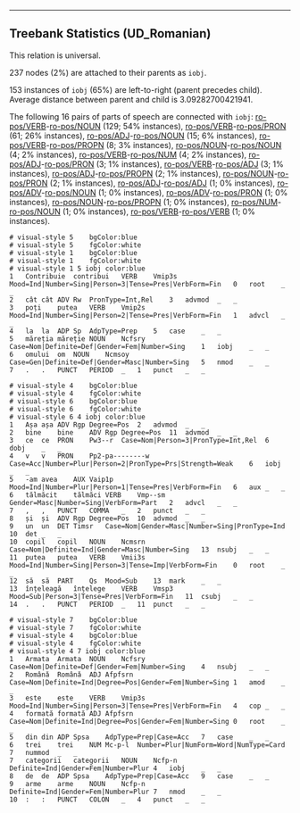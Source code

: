 

--------------------------------------------------------------------------------

## Treebank Statistics (UD_Romanian)

This relation is universal.

237 nodes (2%) are attached to their parents as `iobj`.

153 instances of `iobj` (65%) are left-to-right (parent precedes child).
Average distance between parent and child is 3.09282700421941.

The following 16 pairs of parts of speech are connected with `iobj`: [ro-pos/VERB]()-[ro-pos/NOUN]() (129; 54% instances), [ro-pos/VERB]()-[ro-pos/PRON]() (61; 26% instances), [ro-pos/ADJ]()-[ro-pos/NOUN]() (15; 6% instances), [ro-pos/VERB]()-[ro-pos/PROPN]() (8; 3% instances), [ro-pos/NOUN]()-[ro-pos/NOUN]() (4; 2% instances), [ro-pos/VERB]()-[ro-pos/NUM]() (4; 2% instances), [ro-pos/ADJ]()-[ro-pos/PRON]() (3; 1% instances), [ro-pos/VERB]()-[ro-pos/ADJ]() (3; 1% instances), [ro-pos/ADJ]()-[ro-pos/PROPN]() (2; 1% instances), [ro-pos/NOUN]()-[ro-pos/PRON]() (2; 1% instances), [ro-pos/ADJ]()-[ro-pos/ADJ]() (1; 0% instances), [ro-pos/ADV]()-[ro-pos/NOUN]() (1; 0% instances), [ro-pos/ADV]()-[ro-pos/PRON]() (1; 0% instances), [ro-pos/NOUN]()-[ro-pos/PROPN]() (1; 0% instances), [ro-pos/NUM]()-[ro-pos/NOUN]() (1; 0% instances), [ro-pos/VERB]()-[ro-pos/VERB]() (1; 0% instances).


~~~ conllu
# visual-style 5	bgColor:blue
# visual-style 5	fgColor:white
# visual-style 1	bgColor:blue
# visual-style 1	fgColor:white
# visual-style 1 5 iobj	color:blue
1	Contribuie	contribui	VERB	Vmip3s	Mood=Ind|Number=Sing|Person=3|Tense=Pres|VerbForm=Fin	0	root	_	_
2	cât	cât	ADV	Rw	PronType=Int,Rel	3	advmod	_	_
3	poți	putea	VERB	Vmip2s	Mood=Ind|Number=Sing|Person=2|Tense=Pres|VerbForm=Fin	1	advcl	_	_
4	la	la	ADP	Sp	AdpType=Prep	5	case	_	_
5	măreția	măreție	NOUN	Ncfsry	Case=Nom|Definite=Def|Gender=Fem|Number=Sing	1	iobj	_	_
6	omului	om	NOUN	Ncmsoy	Case=Gen|Definite=Def|Gender=Masc|Number=Sing	5	nmod	_	_
7	.	.	PUNCT	PERIOD	_	1	punct	_	_

~~~


~~~ conllu
# visual-style 4	bgColor:blue
# visual-style 4	fgColor:white
# visual-style 6	bgColor:blue
# visual-style 6	fgColor:white
# visual-style 6 4 iobj	color:blue
1	Așa	așa	ADV	Rgp	Degree=Pos	2	advmod	_	_
2	bine	bine	ADV	Rgp	Degree=Pos	11	advmod	_	_
3	ce	ce	PRON	Pw3--r	Case=Nom|Person=3|PronType=Int,Rel	6	dobj	_	_
4	v	v	PRON	Pp2-pa--------w	Case=Acc|Number=Plur|Person=2|PronType=Prs|Strength=Weak	6	iobj	_	_
5	-am	avea	AUX	Vaip1p	Mood=Ind|Number=Plur|Person=1|Tense=Pres|VerbForm=Fin	6	aux	_	_
6	tălmăcit	tălmăci	VERB	Vmp--sm	Gender=Masc|Number=Sing|VerbForm=Part	2	advcl	_	_
7	,	,	PUNCT	COMMA	_	2	punct	_	_
8	și	și	ADV	Rgp	Degree=Pos	10	advmod	_	_
9	un	un	DET	Timsr	Case=Nom|Gender=Masc|Number=Sing|PronType=Ind	10	det	_	_
10	copil	copil	NOUN	Ncmsrn	Case=Nom|Definite=Ind|Gender=Masc|Number=Sing	13	nsubj	_	_
11	putea	putea	VERB	Vmii3s	Mood=Ind|Number=Sing|Person=3|Tense=Imp|VerbForm=Fin	0	root	_	_
12	să	să	PART	Qs	Mood=Sub	13	mark	_	_
13	înțeleagă	înțelege	VERB	Vmsp3	Mood=Sub|Person=3|Tense=Pres|VerbForm=Fin	11	csubj	_	_
14	.	.	PUNCT	PERIOD	_	11	punct	_	_

~~~


~~~ conllu
# visual-style 7	bgColor:blue
# visual-style 7	fgColor:white
# visual-style 4	bgColor:blue
# visual-style 4	fgColor:white
# visual-style 4 7 iobj	color:blue
1	Armata	Armata	NOUN	Ncfsry	Case=Nom|Definite=Def|Gender=Fem|Number=Sing	4	nsubj	_	_
2	Românǎ	Românǎ	ADJ	Afpfsrn	Case=Nom|Definite=Ind|Degree=Pos|Gender=Fem|Number=Sing	1	amod	_	_
3	este	este	VERB	Vmip3s	Mood=Ind|Number=Sing|Person=3|Tense=Pres|VerbForm=Fin	4	cop	_	_
4	formată	formată	ADJ	Afpfsrn	Case=Nom|Definite=Ind|Degree=Pos|Gender=Fem|Number=Sing	0	root	_	_
5	din	din	ADP	Spsa	AdpType=Prep|Case=Acc	7	case	_	_
6	trei	trei	NUM	Mc-p-l	Number=Plur|NumForm=Word|NumType=Card	7	nummod	_	_
7	categorii	categorii	NOUN	Ncfp-n	Definite=Ind|Gender=Fem|Number=Plur	4	iobj	_	_
8	de	de	ADP	Spsa	AdpType=Prep|Case=Acc	9	case	_	_
9	arme	arme	NOUN	Ncfp-n	Definite=Ind|Gender=Fem|Number=Plur	7	nmod	_	_
10	:	:	PUNCT	COLON	_	4	punct	_	_

~~~


